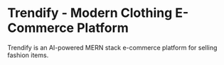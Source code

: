 # Trendify - Modern Clothing E-Commerce Platform

Trendify is an AI-powered MERN stack e-commerce platform for selling fashion items.

